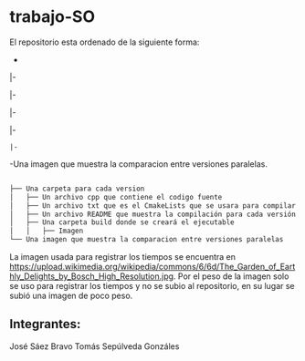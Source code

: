 # trabajo-SO

El repositorio esta ordenado de la siguiente forma:

-

  |-

  |-
  
  |-
  
  |-
  
    |-

-Una imagen que muestra la comparacion entre versiones paralelas.

```bash

├── Una carpeta para cada version
│   ├── Un archivo cpp que contiene el codigo fuente
│   ├── Un archivo txt que es el CmakeLists que se usara para compilar
│   ├── Un archivo README que muestra la compilación para cada versión
│   ├── Una carpeta build donde se creará el ejecutable
│   │   ├── Imagen 
└── Una imagen que muestra la comparacion entre versiones paralelas
```

La imagen usada para registrar los tiempos se encuentra en https://upload.wikimedia.org/wikipedia/commons/6/6d/The_Garden_of_Earthly_Delights_by_Bosch_High_Resolution.jpg.
Por el peso de la imagen solo se uso para registrar los tiempos y no se subio al repositorio, en su lugar se subió una imagen de poco peso.




## Integrantes:
José Sáez Bravo
Tomás Sepúlveda Gonzáles
